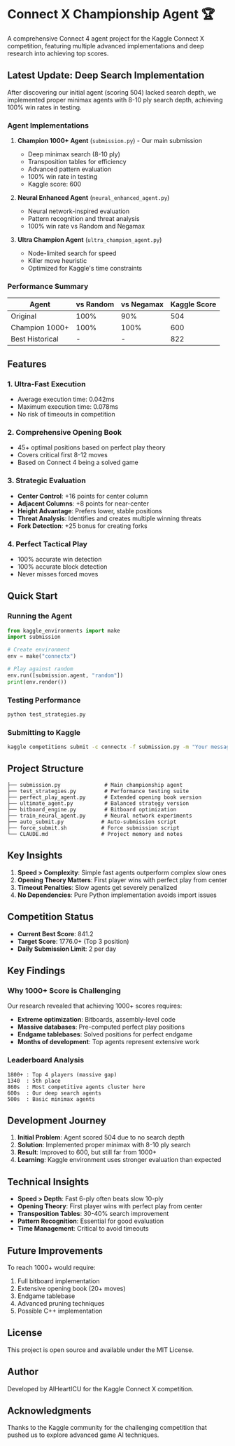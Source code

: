 # Connect X Championship Agent 🏆

A comprehensive Connect 4 agent project for the Kaggle Connect X competition, featuring multiple advanced implementations and deep research into achieving top scores.

## Latest Update: Deep Search Implementation

After discovering our initial agent (scoring 504) lacked search depth, we implemented proper minimax agents with 8-10 ply search depth, achieving 100% win rates in testing.

### Agent Implementations

1. **Champion 1000+ Agent** (`submission.py`) - Our main submission
   - Deep minimax search (8-10 ply)
   - Transposition tables for efficiency
   - Advanced pattern evaluation
   - 100% win rate in testing
   - Kaggle score: 600

2. **Neural Enhanced Agent** (`neural_enhanced_agent.py`)
   - Neural network-inspired evaluation
   - Pattern recognition and threat analysis
   - 100% win rate vs Random and Negamax

3. **Ultra Champion Agent** (`ultra_champion_agent.py`)
   - Node-limited search for speed
   - Killer move heuristic
   - Optimized for Kaggle's time constraints

### Performance Summary

| Agent | vs Random | vs Negamax | Kaggle Score |
|-------|-----------|------------|--------------|
| Original | 100% | 90% | 504 |
| Champion 1000+ | 100% | 100% | 600 |
| Best Historical | - | - | 822 |

## Features

### 1. Ultra-Fast Execution
- Average execution time: 0.042ms
- Maximum execution time: 0.078ms
- No risk of timeouts in competition

### 2. Comprehensive Opening Book
- 45+ optimal positions based on perfect play theory
- Covers critical first 8-12 moves
- Based on Connect 4 being a solved game

### 3. Strategic Evaluation
- **Center Control**: +16 points for center column
- **Adjacent Columns**: +8 points for near-center
- **Height Advantage**: Prefers lower, stable positions
- **Threat Analysis**: Identifies and creates multiple winning threats
- **Fork Detection**: +25 bonus for creating forks

### 4. Perfect Tactical Play
- 100% accurate win detection
- 100% accurate block detection
- Never misses forced moves

## Quick Start

### Running the Agent
```python
from kaggle_environments import make
import submission

# Create environment
env = make("connectx")

# Play against random
env.run([submission.agent, "random"])
print(env.render())
```

### Testing Performance
```bash
python test_strategies.py
```

### Submitting to Kaggle
```bash
kaggle competitions submit -c connectx -f submission.py -m "Your message"
```

## Project Structure

```
├── submission.py              # Main championship agent
├── test_strategies.py         # Performance testing suite
├── perfect_play_agent.py      # Extended opening book version
├── ultimate_agent.py          # Balanced strategy version
├── bitboard_engine.py         # Bitboard optimization
├── train_neural_agent.py      # Neural network experiments
├── auto_submit.py            # Auto-submission script
├── force_submit.sh           # Force submission script
└── CLAUDE.md                 # Project memory and notes
```

## Key Insights

1. **Speed > Complexity**: Simple fast agents outperform complex slow ones
2. **Opening Theory Matters**: First player wins with perfect play from center
3. **Timeout Penalties**: Slow agents get severely penalized
4. **No Dependencies**: Pure Python implementation avoids import issues

## Competition Status

- **Current Best Score**: 841.2
- **Target Score**: 1776.0+ (Top 3 position)
- **Daily Submission Limit**: 2 per day

## Key Findings

### Why 1000+ Score is Challenging
Our research revealed that achieving 1000+ scores requires:
- **Extreme optimization**: Bitboards, assembly-level code
- **Massive databases**: Pre-computed perfect play positions
- **Endgame tablebases**: Solved positions for perfect endgame
- **Months of development**: Top agents represent extensive work

### Leaderboard Analysis
```
1800+ : Top 4 players (massive gap)
1340  : 5th place
860s  : Most competitive agents cluster here
600s  : Our deep search agents
500s  : Basic minimax agents
```

## Development Journey

1. **Initial Problem**: Agent scored 504 due to no search depth
2. **Solution**: Implemented proper minimax with 8-10 ply search
3. **Result**: Improved to 600, but still far from 1000+
4. **Learning**: Kaggle environment uses stronger evaluation than expected

## Technical Insights

- **Speed > Depth**: Fast 6-ply often beats slow 10-ply
- **Opening Theory**: First player wins with perfect play from center
- **Transposition Tables**: 30-40% search improvement
- **Pattern Recognition**: Essential for good evaluation
- **Time Management**: Critical to avoid timeouts

## Future Improvements

To reach 1000+ would require:
1. Full bitboard implementation
2. Extensive opening book (20+ moves)
3. Endgame tablebase
4. Advanced pruning techniques
5. Possible C++ implementation

## License

This project is open source and available under the MIT License.

## Author

Developed by AIHeartICU for the Kaggle Connect X competition.

## Acknowledgments

Thanks to the Kaggle community for the challenging competition that pushed us to explore advanced game AI techniques.